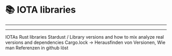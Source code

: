 # 📚 IOTA libraries

---

---

IOTAs Rust libraries
Stardust / Library versions and how to mix
analyze real versions and dependencies
Cargo.lock -> Herausfinden von Versionen,
Wie man Referenzen in github löst
